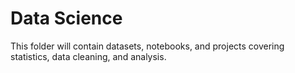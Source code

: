 # Data Science
This folder will contain datasets, notebooks, and projects covering statistics, data cleaning, and analysis.